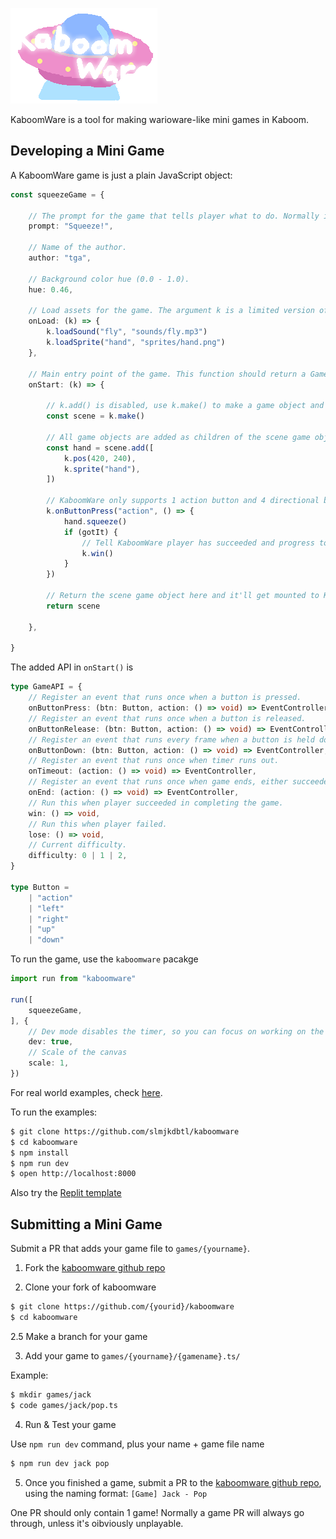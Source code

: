 ![logo](logo.png)

KaboomWare is a tool for making warioware-like mini games in Kaboom.

## Developing a Mini Game

A KaboomWare game is just a plain JavaScript object:

```ts
const squeezeGame = {

    // The prompt for the game that tells player what to do. Normally it'll be just a simple verb.
    prompt: "Squeeze!",

    // Name of the author.
    author: "tga",

    // Background color hue (0.0 - 1.0).
    hue: 0.46,

    // Load assets for the game. The argument k is a limited version of the Kaboom context, only k.loadXXX() functions are enabled here.
    onLoad: (k) => {
        k.loadSound("fly", "sounds/fly.mp3")
        k.loadSprite("hand", "sprites/hand.png")
    },

    // Main entry point of the game. This function should return a GameObject that contains the game. The argument k is a limited version of the Kaboom context, plus a set of KaboomWare-specific APIs (see below)
    onStart: (k) => {

        // k.add() is disabled, use k.make() to make a game object and return
        const scene = k.make()

        // All game objects are added as children of the scene game object
        const hand = scene.add([
            k.pos(420, 240),
            k.sprite("hand"),
        ])

        // KaboomWare only supports 1 action button and 4 directional buttons. Use the KaboomWare-specific API k.onButtonXXX()
        k.onButtonPress("action", () => {
            hand.squeeze()
            if (gotIt) {
                // Tell KaboomWare player has succeeded and progress to the next game
                k.win()
            }
        })

        // Return the scene game object here and it'll get mounted to KaboomWare when this game starts.
        return scene

    },

}
```

The added API in `onStart()` is

```ts
type GameAPI = {
    // Register an event that runs once when a button is pressed.
    onButtonPress: (btn: Button, action: () => void) => EventController,
    // Register an event that runs once when a button is released.
    onButtonRelease: (btn: Button, action: () => void) => EventController,
    // Register an event that runs every frame when a button is held down.
    onButtonDown: (btn: Button, action: () => void) => EventController,
    // Register an event that runs once when timer runs out.
    onTimeout: (action: () => void) => EventController,
    // Register an event that runs once when game ends, either succeeded, failed or timed out.
    onEnd: (action: () => void) => EventController,
    // Run this when player succeeded in completing the game.
    win: () => void,
    // Run this when player failed.
    lose: () => void,
    // Current difficulty.
    difficulty: 0 | 1 | 2,
}

type Button =
    | "action"
    | "left"
    | "right"
    | "up"
    | "down"
```

To run the game, use the `kaboomware` pacakge

```ts
import run from "kaboomware"

run([
    squeezeGame,
], {
    // Dev mode disables the timer, so you can focus on working on the current game
    dev: true,
    // Scale of the canvas
    scale: 1,
})
```

For real world examples, check [here](https://github.com/slmjkdbtl/kaboomware/tree/master/example/games).

To run the examples:

```sh
$ git clone https://github.com/slmjkdbtl/kaboomware
$ cd kaboomware
$ npm install
$ npm run dev
$ open http://localhost:8000
```

Also try the [Replit template](https://replit.com/@slmjkdbtl/KaboomWare?v=1)

## Submitting a Mini Game

Submit a PR that adds your game file to `games/{yourname}`.

1. Fork the [kaboomware github repo](https://github.com/slmjkdbtl/kaboomware)

2. Clone your fork of kaboomware

```sh
$ git clone https://github.com/{yourid}/kaboomware
$ cd kaboomware
```

2.5 Make a branch for your game

3. Add your game to `games/{yourname}/{gamename}.ts/`

Example:

```sh
$ mkdir games/jack
$ code games/jack/pop.ts
```

4. Run & Test your game

Use `npm run dev` command, plus your name + game file name

```sh
$ npm run dev jack pop
```

5. Once you finished a game, submit a PR to the [kaboomware github repo](https://github.com/slmjkdbtl/kaboomware), using the naming format: `[Game] Jack - Pop`

One PR should only contain 1 game! Normally a game PR will always go through, unless it's oibviously unplayable.
